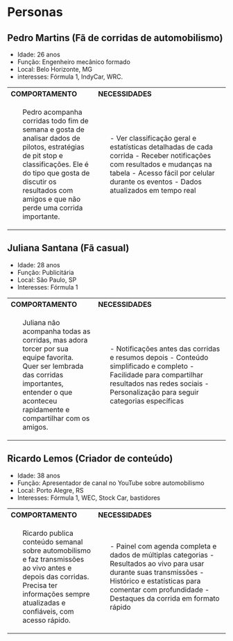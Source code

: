
# Personas

## **Pedro Martins (Fã de corridas de automobilismo)**
- Idade: 26 anos
- Função: Engenheiro mecânico formado
- Local: Belo Horizonte, MG
- interesses: Fórmula 1, IndyCar, WRC.

<table>
  <tr>
    <th style="width: 40%; text-align: left;">COMPORTAMENTO</th>
    <th style="width: 60%; text-align: left;">NECESSIDADES</th>
  </tr>
  <tr>
    <td>
      <ul>
        Pedro acompanha corridas todo fim de semana e gosta de analisar dados de pilotos, estratégias de pit stop e classificações. Ele é do tipo que gosta de discutir os resultados com amigos e que não perde uma corrida importante.
      </ul>
    </td>
    <td>
      <ul>
        - Ver classificação geral e estatísticas detalhadas de cada corrida
        - Receber notificações com resultados e mudanças na tabela
        - Acesso fácil por celular durante os eventos
        - Dados atualizados em tempo real
      </ul>
    </td>
  </tr>
</table>


## **Juliana Santana (Fã casual)**
- Idade: 28 anos
- Função: Publicitária
- Local: São Paulo, SP
- Interesses: Fórmula 1

<table>
  <tr>
    <th style="width: 40%; text-align: left;">COMPORTAMENTO</th>
    <th style="width: 60%; text-align: left;">NECESSIDADES</th>
  </tr>
  <tr>
    <td>
      <ul>
        Juliana não acompanha todas as corridas, mas adora torcer por sua equipe favorita. Quer ser lembrada das corridas importantes, entender o que aconteceu rapidamente e compartilhar com os amigos.
      </ul>
    </td>
    <td>
      <ul>
        - Notificações antes das corridas e resumos depois
        - Conteúdo simplificado e completo
        - Facilidade para compartilhar resultados nas redes sociais
        - Personalização para seguir categorias específicas
      </ul>
    </td>
  </tr>
</table>


## **Ricardo Lemos (Criador de conteúdo)**
- Idade: 38 anos
- Função: Apresentador de canal no YouTube sobre automobilismo
- Local: Porto Alegre, RS
- Interesses: Fórmula 1, WEC, Stock Car, bastidores
<table>
  <tr>
    <th style="width: 40%; text-align: left;">COMPORTAMENTO</th>
    <th style="width: 60%; text-align: left;">NECESSIDADES</th>
  </tr>
  <tr>
    <td>
      <ul>
        Ricardo publica conteúdo semanal sobre automobilismo e faz transmissões ao vivo antes e depois das corridas. Precisa ter informações sempre atualizadas e confiáveis, com acesso rápido.
      </ul>
    </td>
    <td>
      <ul>
        - Painel com agenda completa e dados de múltiplas categorias
        - Resultados ao vivo para usar durante suas transmissões
        - Histórico e estatísticas para comentar com profundidade
        - Destaques da corrida em formato rápido
      </ul>
    </td>
  </tr>
</table>
